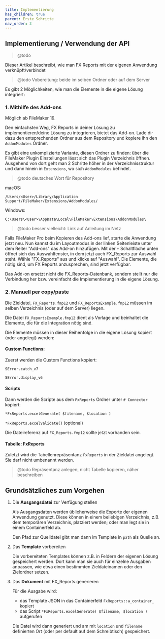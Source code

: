 ```yaml
---
title: Implementierung
has_children: true
parent: Erste Schritte
nav_order: 3
---
```


## Implementierung / Verwendung der API
> @todo

Dieser Artikel beschreibt, wie man FX Reports mit der eigenen Anwendung verknüpft/verbindet

> @todo Vobereitung: beide im selben Ordner oder auf dem Server

Es gibt 2 Möglichkeiten, wie man die Elemente in die eigene Lösung integriert:

### 1. Mithilfe des Add-ons

Möglich ab FileMaker 19.

Den einfachsten Weg, FX Reports in deiner Lösung zu implementieren/deine Lösung zu integrieren, bietet das Add-on. Lade dir dazu den entsprechenden Ordner aus dem Repository und kopiere ihn den `AddonModules` Ordner.

Es gibt eine unkomplizierte Variante, diesen Ordner zu finden: über die FileMaker Plugin Einstellungen lässt sich das Plugin Verzeichnis öffnen. Ausgehend von dort geht man 2 Schritte höher in der Verzeichnisstruktur und dann hinein in `Extensions`, wo sich `AddonModules` befindet.

> @todo deutsches Wort für Repository

macOS:

`/Users/<User>/Library/Application Support/FileMaker/Extensions/AddonModules/`

Windows:

`C:\Users\<User>\AppData\Local\FileMaker\Extensions\AddonModules\`

> @todo besser vielleicht: Link auf Anleitung im Netz

Falls FileMaker Pro beim Kopieren des Add-ons lief, starte die Anwendung jetzt neu. Nun kannst du im Layoutmodus in der linken Seitenleiste unter dem Reiter "Add-ons" das Add-on hinzufügen. Mit der `+` Schaltfläche unten öffnet sich das Auswahlfenster, in dem jetzt auch FX_Reports zur Auswahl steht. Wähle "FX_Reports" aus und klicke auf "Auswahl". Die Elemente, die nötig sind, um FX Reports anzusprechen, sind jetzt verfügbar.

Das Add-on ersetzt nicht die FX_Reports-Datenbank, sondern stellt nur die Verbindung her bzw. vereinfacht die Implementierung in die eigene Lösung.

### 2. Manuell per copy/paste

Die Zieldatei, `FX_Reports.fmp12` und `FX_ReportsExample.fmp12` müssen im selben Verzeichnis (oder auf dem Server) liegen.

Die Datei `FX_ReportsExample.fmp12` dient als Vorlage und beinhaltet die Elemente, die für die Integration nötig sind.

Die Elemente müssen in dieser Reihenfolge in die eigene Lösung kopiert (oder angelegt) werden:

#### Custom Functions:

Zuerst werden die Custom Functions kopiert:

`SError.catch_v7`

`SError.display_v6`

#### Scripts

Dann werden die Scripte aus dem `FxReports` Ordner unter `# Connector` kopiert:

`*FxReports.excelGenerate( $filename, $location )`

`*FxReports.excelValidate()` (optional)

Die Dateireferenz auf `FX_Reports.fmp12` sollte jetzt vorhanden sein.

#### Tabelle: FxReports

Zuletzt wird die Tabellenrepräsentanz `FxReports` in der Zieldatei angelegt. Sie darf nicht umbenannt werden.

> @todo Repräsentanz anlegen, nicht Tabelle kopieren, näher beschreiben

## Grundsätzliches zum Vorgehen

1. Die **Ausgangsdatei** zur Verfügung stellen

    Als Ausgangsdaten werden üblicherweise die Exporte der eigenen Anwendung genutzt. Diese können in einem beliebigen Verzeichnis, z.B. dem temporären Verzeichnis, platziert werden; oder man legt sie in einem Containerfeld ab.

    Den Pfad zur Quelldatei gibt man dann im Template in `path` als Quelle an.

2. Das **Template** vorbereiten

    Die vorbereiteten Templates können z.B. in Feldern der eigenen Lösung gespeichert werden. Dort kann man sie auch für einzelne Ausgaben anpassen, wie etwa einen bestimmten Zieldateinamen oder den Zielordner setzen.

3. Das **Dokument** mit FX_Reports generieren

    Für die Ausgabe wird:
   - das Template JSON in das Containerfeld `FxReports::a_container_` kopiert
   - das Script `*FxReports.excelGenerate( $filename, $location )` aufgerufen

    Die Datei wird dann generiert und am mit `location` und `filename` definierten Ort (oder per default auf dem Schreibtisch) gespeichert.

